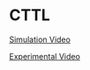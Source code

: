 # CTTL
[Simulation Video](https://www.youtube.com/watch?v=EDVj52dioLA)

[Experimental Video](https://www.youtube.com/watch?v=Yim-QEsl3xQ)
